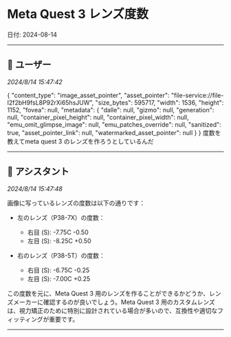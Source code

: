 # Meta Quest 3 レンズ度数

日付: 2024-08-14

---

## 👤 ユーザー
*2024/8/14 15:47:42*

{
  "content_type": "image_asset_pointer",
  "asset_pointer": "file-service://file-I2f2bH9fsL8P92rXi65hsJUW",
  "size_bytes": 595717,
  "width": 1536,
  "height": 1152,
  "fovea": null,
  "metadata": {
    "dalle": null,
    "gizmo": null,
    "generation": null,
    "container_pixel_height": null,
    "container_pixel_width": null,
    "emu_omit_glimpse_image": null,
    "emu_patches_override": null,
    "sanitized": true,
    "asset_pointer_link": null,
    "watermarked_asset_pointer": null
  }
}
度数を教えてmeta quest 3 のレンズを作ろうとしているんだ

---

## 🤖 アシスタント
*2024/8/14 15:47:48*

画像に写っているレンズの度数は以下の通りです：

- 左のレンズ（P38-7X）の度数：
  - 右目 (S): -7.75C -0.50
  - 左目 (S): -8.25C +0.50

- 右のレンズ（P38-5T）の度数：
  - 右目 (S): -6.75C -0.25
  - 左目 (S): -7.00C +0.25

この度数を元に、Meta Quest 3 用のレンズを作ることができるかどうか、レンズメーカーに確認するのが良いでしょう。Meta Quest 3 用のカスタムレンズは、視力矯正のために特別に設計されている場合が多いので、互換性や適切なフィッティングが重要です。

---
